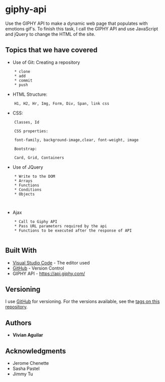 # giphy-api

Use the GIPHY API to make a dynamic web page that populates with emotions gif's. To finish this task, I call the GIPHY API and use JavaScript and jQuery to change the HTML of the site.

## Topics that we have covered
* Use of Git: Creating a repository
```
    * clone 
    * add 
    * commit 
    * push
```
* HTML Structure: 
```
    H1, H2, Hr, Img, Form, Div, Span, link css
```
* CSS: 
```
    Classes, Id 
```
```
    CSS properties: 

    font-family, background-image,clear, font-weight, image

```
```
    Bootstrap: 

    Card, Grid, Containers

```


* Use of JQuery
```
    * Write to the DOM
    * Arrays
    * Functions
    * Conditions
    * Objects
    
    
```

* Ajax 
```
    * Call to Giphy API
    * Pass URL parameters required by the api
    * Functions to be executed after the response of API
   
```

## Built With

* [Visual Studio Code](https://code.visualstudio.com/) - The editor used
* [GitHub](https://github.com/) - Version Control
* GIPHY API - https://api.giphy.com/

## Versioning

I use [GitHub](https://github.com/) for versioning. For the versions available, see the [tags on this repository](https://github.com/vaguilar25/TriviaGame/). 

## Authors

* **Vivian Aguilar** 

## Acknowledgments

* Jerome Chenette
* Sasha Pastel
* Jimmy Tu

